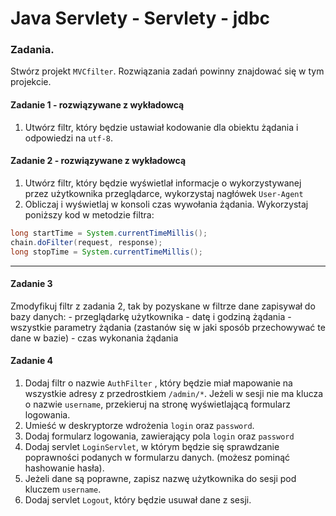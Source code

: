 ﻿# Java Servlety - Servlety - jdbc

### Zadania.

Stwórz projekt `MVCfilter`. Rozwiązania zadań powinny znajdować się w tym projekcie.

#### Zadanie 1 - rozwiązywane z wykładowcą

1. Utwórz filtr, który będzie ustawiał kodowanie dla obiektu żądania i odpowiedzi na `utf-8`.

#### Zadanie 2 - rozwiązywane z wykładowcą

1. Utwórz filtr, który będzie wyświetlał informacje o wykorzystywanej przez użytkownika przeglądarce,
 wykorzystaj nagłówek `User-Agent`
2. Obliczaj i wyświetlaj w konsoli czas wywołania żądania.
Wykorzystaj poniższy kod w metodzie filtra:
````java
long startTime = System.currentTimeMillis();
chain.doFilter(request, response);
long stopTime = System.currentTimeMillis();
````

-----------------------------------------------------------------------------

#### Zadanie 3

Zmodyfikuj filtr z zadania 2, tak by pozyskane w filtrze dane zapisywał do bazy danych:
    - przeglądarkę użytkownika
    - datę i godziną żądania
    - wszystkie parametry żądania (zastanów się w jaki sposób przechowywać te dane w bazie)
    - czas wykonania żądania
    
#### Zadanie 4

1. Dodaj filtr o nazwie `AuthFilter` , który będzie miał mapowanie na wszystkie adresy z przedrostkiem `/admin/*`.
 Jeżeli w sesji nie ma klucza o nazwie `username`, przekieruj na stronę wyświetlającą formularz logowania.
2. Umieść w deskryptorze wdrożenia `login` oraz `password`.
3. Dodaj formularz logowania, zawierający pola `login` oraz `password`
4. Dodaj servlet `LoginServlet`, w którym będzie się sprawdzanie poprawności podanych w formularzu danych. (możesz pominąć hashowanie hasła).
5. Jeżeli dane są poprawne, zapisz nazwę użytkownika do sesji pod kluczem `username`.
6. Dodaj servlet `Logout`, który będzie usuwał dane z sesji.